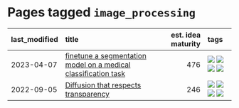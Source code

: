 # Pages tagged `image_processing`

|last_modified|title|est. idea maturity|tags
|:---|:---|---:|:---|
|2023-04-07|[finetune a segmentation model on a medical classification task](../finetune_a_segmentation_model_on_a_medical_classification_task.md)|476|[![](https://img.shields.io/badge/tag-experimental-53417a)](../tags/experimental.md) [![](https://img.shields.io/badge/tag-image_processing-a68128)](../tags/image_processing.md) [![](https://img.shields.io/badge/tag-medical_image_analysis-b4243e)](../tags/medical_image_analysis.md) [![](https://img.shields.io/badge/tag-tooling-c6963e)](../tags/tooling.md)|
|2022-09-05|[Diffusion that respects transparency](../diffusion-that-respects-transparency.md)|246|[![](https://img.shields.io/badge/tag-completed-12eec5)](../tags/completed.md) [![](https://img.shields.io/badge/tag-diffusion-e54ba1)](../tags/diffusion.md) [![](https://img.shields.io/badge/tag-image_processing-a68128)](../tags/image_processing.md) [![](https://img.shields.io/badge/tag-transparency-426a5f)](../tags/transparency.md)|